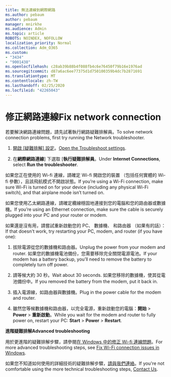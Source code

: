 ```yaml
---
title: 無法連線到網際網路
ms.author: pebaum
author: pebaum
manager: mnirkhe
ms.audience: Admin
ms.topic: article
ROBOTS: NOINDEX, NOFOLLOW
localization_priority: Normal
ms.collection: Adm_O365
ms.custom:
- "3434"
- "9001438"
ms.openlocfilehash: c28ab39b88b4f088fb4c6e76450f79b16e1976ad
ms.sourcegitcommit: d87a6ac6ee77375d1d750100359b4dc7b2871691
ms.translationtype: MT
ms.contentlocale: zh-TW
ms.lasthandoff: 02/25/2020
ms.locfileid: "42265043"
---
```

# <a name="fix-network-connection"></a><span data-ttu-id="4c346-102">修正網路連線</span><span class="sxs-lookup"><span data-stu-id="4c346-102">Fix network connection</span></span>

<span data-ttu-id="4c346-103">若要解決網路連線問題，請先試著執行網路疑難排解員。</span><span class="sxs-lookup"><span data-stu-id="4c346-103">To solve network connection problems, first try running the Network troubleshooter.</span></span> 

1. <span data-ttu-id="4c346-104">[開啟 [疑難排解] 設定](ms-settings:troubleshoot)。</span><span class="sxs-lookup"><span data-stu-id="4c346-104">[Open the Troubleshoot settings](ms-settings:troubleshoot).</span></span>

2. <span data-ttu-id="4c346-105">在**網際網路連線**] 下選取 [**執行疑難排解員**。</span><span class="sxs-lookup"><span data-stu-id="4c346-105">Under **Internet Connections**, select **Run the troubleshooter**.</span></span>

<span data-ttu-id="4c346-106">如果您正在使用的 Wi-fi 連線，請確定 Wi-fi 開啟您的裝置 （包括任何實體的 Wi-fi 參數），且該飛航模式不開啟狀態。</span><span class="sxs-lookup"><span data-stu-id="4c346-106">If you’re using a Wi-Fi connection, make sure Wi-Fi is turned on for your device (including any physical Wi-Fi switch), and that airplane mode isn’t turned on.</span></span>

<span data-ttu-id="4c346-107">如果您使用乙太網路連線，請確定纜線穩固地連接到您的電腦和您的路由器或數據機。</span><span class="sxs-lookup"><span data-stu-id="4c346-107">If you’re using an Ethernet connection, make sure the cable is securely plugged into your PC and your router or modem.</span></span>

<span data-ttu-id="4c346-108">如果還是沒有用，請嘗試重新啟動您的 PC、 數據機、 和路由器 （如果有的話）：</span><span class="sxs-lookup"><span data-stu-id="4c346-108">If that doesn't work, try restarting your PC, modem, and router (if you have one):</span></span>

1. <span data-ttu-id="4c346-109">拔除電源從您的數據機和路由器。</span><span class="sxs-lookup"><span data-stu-id="4c346-109">Unplug the power from your modem and router.</span></span> <span data-ttu-id="4c346-110">如果您的數據機電池備份，您需要移除完全關閉電源電池。</span><span class="sxs-lookup"><span data-stu-id="4c346-110">If your modem has a battery backup, you’ll need to remove the battery to completely turn off power.</span></span>

2. <span data-ttu-id="4c346-111">請等候大約 30 秒。</span><span class="sxs-lookup"><span data-stu-id="4c346-111">Wait about 30 seconds.</span></span> <span data-ttu-id="4c346-112">如果您移除的數據機，使其從電池備份中。</span><span class="sxs-lookup"><span data-stu-id="4c346-112">If you removed the battery from the modem, put it back in.</span></span>

3. <span data-ttu-id="4c346-113">插入電源線，如路由器與數據機。</span><span class="sxs-lookup"><span data-stu-id="4c346-113">Plug in the power cable for the modem and router.</span></span>

4. <span data-ttu-id="4c346-114">雖然您等候數據機和路由器，以完全電源，重新啟動您的電腦：**開始** > **Power** > **重新啟動**。</span><span class="sxs-lookup"><span data-stu-id="4c346-114">While you wait for the modem and router to fully power on, restart your PC: **Start** > **Power** > **Restart**.</span></span>

<span data-ttu-id="4c346-115">**進階疑難排解**</span><span class="sxs-lookup"><span data-stu-id="4c346-115">**Advanced troubleshooting**</span></span>

<span data-ttu-id="4c346-116">用於更進階的疑難排解步驟，請參閱[在 Windows 中的修正 Wi-fi 連線問題](https://support.microsoft.com/help/10741?ocid=SMC10741%2F)。</span><span class="sxs-lookup"><span data-stu-id="4c346-116">For more advanced troubleshooting steps, see [Fix Wi-Fi connection issues in Windows](https://support.microsoft.com/help/10741?ocid=SMC10741%2F).</span></span> 

<span data-ttu-id="4c346-117">如果您不知道如何使用的詳細技術的疑難排解步驟，[請與我們連絡](https://support.microsoft.com/contactus)。</span><span class="sxs-lookup"><span data-stu-id="4c346-117">If you're not comfortable using the more technical troubleshooting steps, [Contact Us](https://support.microsoft.com/contactus).</span></span>
